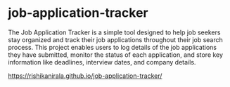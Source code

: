 # job-application-tracker
The Job Application Tracker is a simple tool designed to help job seekers stay organized and track their job applications throughout their job search process. This project enables users to log details of the job applications they have submitted, monitor the status of each application, and store key information like deadlines, interview dates, and company details.

https://rishikanirala.github.io/job-application-tracker/
